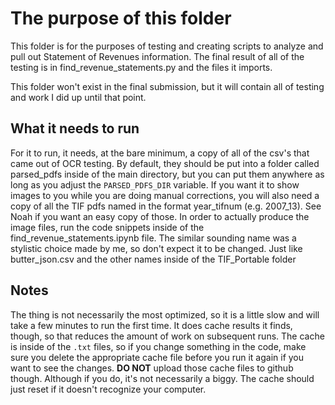 # The purpose of this folder
This folder is for the purposes of testing and creating scripts to analyze and pull out Statement of Revenues information.
The final result of all of the testing is in find_revenue_statements.py and the files it imports.

This folder won't exist in the final submission, but it will contain all of testing and work I did up until that point.

## What it needs to run
For it to run, it needs, at the bare minimum, a copy of all of the csv's that came out of OCR testing.
By default, they should be put into a folder called parsed_pdfs inside of the main directory, but you can put them anywhere as long as you adjust the `PARSED_PDFS_DIR` variable.
If you want it to show images to you while you are doing manual corrections, you will also need a copy of all the TIF pdfs named in the format year_tifnum (e.g. 2007_13).
See Noah if you want an easy copy of those.
In order to actually produce the image files, run the code snippets inside of the find_revenue_statements.ipynb file.
The similar sounding name was a stylistic choice made by me, so don't expect it to be changed. Just like butter_json.csv and the other names inside of the TIF_Portable folder

## Notes
The thing is not necessarily the most optimized, so it is a little slow and will take a few minutes to run the first time.
It does cache results it finds, though, so that reduces the amount of work on subsequent runs.
The cache is inside of the `.txt` files, so if you change something in the code, make sure you delete the appropriate cache file before you run it again if you want to see the changes.
**DO NOT** upload those cache files to github though.
Although if you do, it's not necessarily a biggy. The cache should just reset if it doesn't recognize your computer.
